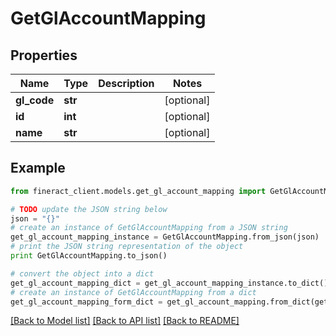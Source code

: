# GetGlAccountMapping


## Properties

Name | Type | Description | Notes
------------ | ------------- | ------------- | -------------
**gl_code** | **str** |  | [optional] 
**id** | **int** |  | [optional] 
**name** | **str** |  | [optional] 

## Example

```python
from fineract_client.models.get_gl_account_mapping import GetGlAccountMapping

# TODO update the JSON string below
json = "{}"
# create an instance of GetGlAccountMapping from a JSON string
get_gl_account_mapping_instance = GetGlAccountMapping.from_json(json)
# print the JSON string representation of the object
print GetGlAccountMapping.to_json()

# convert the object into a dict
get_gl_account_mapping_dict = get_gl_account_mapping_instance.to_dict()
# create an instance of GetGlAccountMapping from a dict
get_gl_account_mapping_form_dict = get_gl_account_mapping.from_dict(get_gl_account_mapping_dict)
```
[[Back to Model list]](../README.md#documentation-for-models) [[Back to API list]](../README.md#documentation-for-api-endpoints) [[Back to README]](../README.md)


